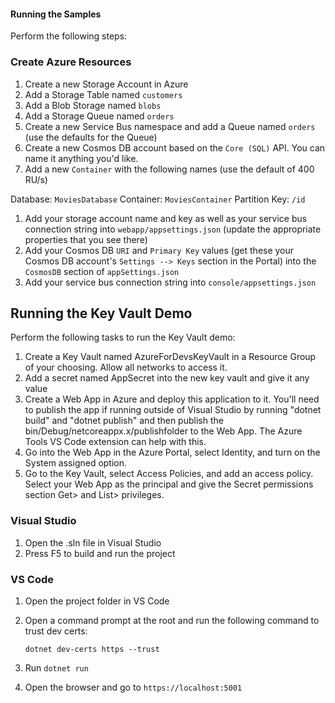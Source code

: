 #### Running the Samples

Perform the following steps:

### Create Azure Resources

1. Create a new Storage Account in Azure
1. Add a Storage Table named `customers`
1. Add a Blob Storage named `blobs`
1. Add a Storage Queue named `orders`
1. Create a new Service Bus namespace and add a Queue named `orders` (use the defaults for the Queue)
1. Create a new Cosmos DB account based on the `Core (SQL)` API. You can name it anything you'd like.
1. Add a new `Container` with the following names (use the default of 400 RU/s)

Database:       `MoviesDatabase`
Container:      `MoviesContainer`
Partition Key:  `/id`

1. Add your storage account name and key as well as your service bus connection string into `webapp/appsettings.json` (update the appropriate properties that you see there)
1. Add your Cosmos DB `URI` and `Primary Key` values (get these your Cosmos DB account's `Settings --> Keys` section in the Portal) into the `CosmosDB` section of `appSettings.json`
1. Add your service bus connection string into `console/appsettings.json`

## Running the Key Vault Demo

Perform the following tasks to run the Key Vault demo:

1. Create a Key Vault named AzureForDevsKeyVault in a Resource Group of your choosing. Allow all networks to access it.
1. Add a secret named AppSecret into the new key vault and give it any value
1. Create a Web App in Azure and deploy this application to it. You'll need to publish the app if running outside of Visual Studio by running "dotnet build" and "dotnet publish" and then publish the bin/Debug/netcoreappx.x/publishfolder to the Web App. The Azure Tools VS Code extension can help with this.
1. Go into the Web App in the Azure Portal, select Identity, and turn on the System assigned option.
1. Go to the Key Vault, select Access Policies, and add an access policy. Select your Web App as the principal and give the Secret permissions section Get> and List> privileges.

### Visual Studio

1. Open the .sln file in Visual Studio
1. Press F5 to build and run the project

### VS Code

1. Open the project folder in VS Code
1. Open a command prompt at the root and run the following command to trust dev certs:

    `dotnet dev-certs https --trust`

1. Run `dotnet run`
1. Open the browser and go to `https://localhost:5001`